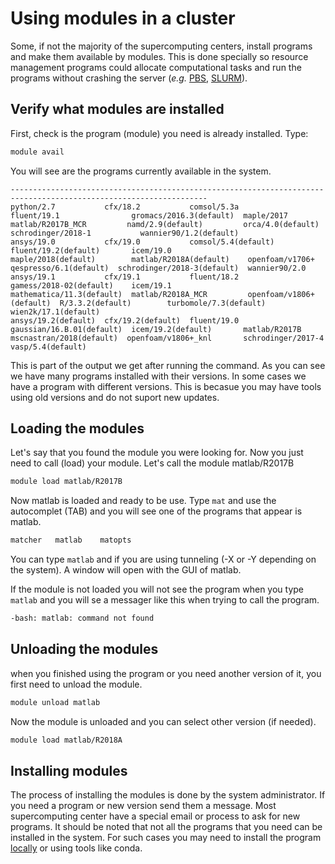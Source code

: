 # Using modules in a cluster
Some, if not the majority of the supercomputing centers, install programs and make them available by modules. This is done specially so resource management programs could allocate computational tasks and run the programs without crashing the server (*e.g.* [PBS](https://www.pbspro.org/), [SLURM](https://slurm.schedmd.com/)). 

## Verify what modules are installed
First, check is the program (module) you need is already installed. Type:   
```bash
module avail
```   
You will see are the programs currently available in the system.   
```
------------------------------------------------------------------------------------------------------------------
python/2.7           cfx/18.2           comsol/5.3a          fluent/19.1                gromacs/2016.3(default)  maple/2017                 matlab/R2017B_MCR         namd/2.9(default)         orca/4.0(default)       schrodinger/2018-1           wannier90/1.2(default)  
ansys/19.0           cfx/19.0           comsol/5.4(default)  fluent/19.2(default)       icem/19.0                maple/2018(default)        matlab/R2018A(default)    openfoam/v1706+           qespresso/6.1(default)  schrodinger/2018-3(default)  wannier90/2.0           
ansys/19.1           cfx/19.1           fluent/18.2          gamess/2018-02(default)    icem/19.1                mathematica/11.3(default)  matlab/R2018A_MCR         openfoam/v1806+(default)  R/3.3.2(default)        turbomole/7.3(default)       wien2k/17.1(default)    
ansys/19.2(default)  cfx/19.2(default)  fluent/19.0          gaussian/16.B.01(default)  icem/19.2(default)       matlab/R2017B              mscnastran/2018(default)  openfoam/v1806+_knl       schrodinger/2017-4      vasp/5.4(default)
```   
This is part of the output we get after running the command. As you can see we have many programs installed with their versions. In some cases we have a program with different versions. This is becasue you may have tools using old versions and do not suport new updates.  

## Loading the modules
Let's say that you found the module you were looking for. Now you just need to call (load) your module. Let's call the module matlab/R2017B 
```bash
module load matlab/R2017B 
```  
Now matlab is loaded and ready to be use. Type `mat` and use the autocomplet (TAB) and you will see one of the programs that appear is matlab.  
```bash
matcher   matlab    matopts
```  
You can type `matlab` and if you are using tunneling (-X or -Y depending on the system). A window will open with the GUI of matlab.

 If the module is not loaded you will not see the program when you type `matlab` and you will se a messager like this when trying to call the program.  
```bash
-bash: matlab: command not found
```   

## Unloading the modules  
when you finished using the program or you need another version of it, you first need to unload the module.  
```bash
module unload matlab
```  
Now the module is unloaded and you can select other version (if needed).  
```bash
module load matlab/R2018A
```   

## Installing modules
The process of installing the modules is done by the system administrator. If you need a program or new version send them a message. Most supercomputing center have a special email or process to ask for new programs. It should be noted that not all the programs that you need can be installed in the system. For such cases you may need to install the program [locally](/locally.md) or using tools like conda. 
